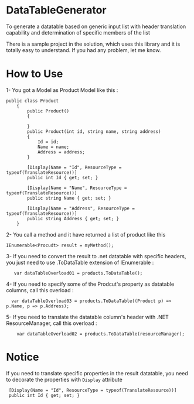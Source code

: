 # DataTableGenerator
To generate a datatable based on generic input list with header translation capability and determination of specific members of the list

 
There is a sample project in the solution, which uses this library and it is totally easy to understand.
If you had any problem, let me know.




# How to Use

1- You got a Model as Product Model like this :

```
public class Product
    {
        public Product()
        {
            
        }
        public Product(int id, string name, string address)
        {
            Id = id;
            Name = name;
            Address = address;
        }

        [Display(Name = "Id", ResourceType = typeof(TranslateResource))]
        public int Id { get; set; }

        [Display(Name = "Name", ResourceType = typeof(TranslateResource))]
        public string Name { get; set; }

        [Display(Name = "Address", ResourceType = typeof(TranslateResource))]
        public string Address { get; set; }
    }
```


2- You call a method and it have returned a list of product like this 

 ```
 IEnumerable<Procudt> result = myMethod();
 
 ```
 
3- If you need to convert the result to .net datatable with specific headers, you just need to use .ToDataTable extension of IEnumerable :
```
   var dataTableOverload01 = products.ToDataTable();
```

4- If you need to specify some of the Prodcut's property as datatable columns, call this overload :

```
  var dataTableOverload03 = products.ToDataTable((Product p) => p.Name, p => p.Address);
```

5- If you need to translate the datatable column's header with .NET ResourceManager, call this overload :
```
    var dataTableOverload02 = products.ToDataTable(resourceManager);
```



# Notice
If you need to translate specific properties in the result datatable, you need to decorate the properties with `Display` attribute
```
 [Display(Name = "Id", ResourceType = typeof(TranslateResource))]
 public int Id { get; set; }
```


